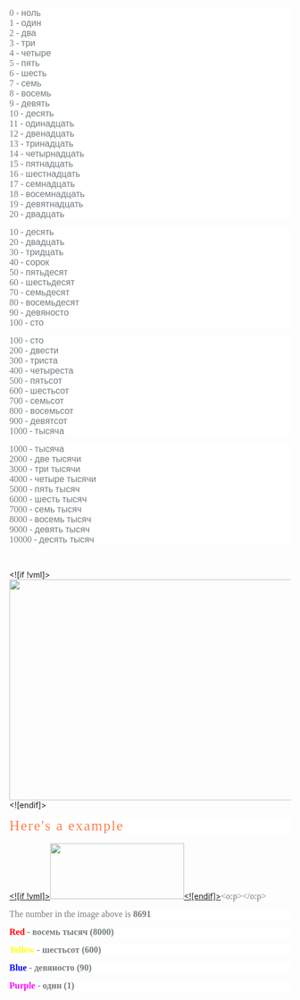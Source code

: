 <html xmlns:v="urn:schemas-microsoft-com:vml"
xmlns:o="urn:schemas-microsoft-com:office:office"
xmlns:w="urn:schemas-microsoft-com:office:word"
xmlns:m="http://schemas.microsoft.com/office/2004/12/omml"
xmlns="http://www.w3.org/TR/REC-html40">

<head>
<meta http-equiv=Content-Type content="text/html; charset=windows-1252">
<meta name=ProgId content=Word.Document>
<meta name=Generator content="Microsoft Word 15">
<meta name=Originator content="Microsoft Word 15">
<link rel=File-List href="0_files/filelist.xml">
<link rel=Edit-Time-Data href="0_files/editdata.mso">
<link rel=themeData href="0_files/themedata.thmx">
<link rel=colorSchemeMapping href="0_files/colorschememapping.xml">

</head>

<body lang=EN-US style='tab-interval:36.0pt;word-wrap:break-word'>

<div class=WordSection1>

<p class=MsoNormal style='margin-bottom:0cm;line-height:normal;background:white;
vertical-align:baseline'><span style='font-size:12.0pt;font-family:"PT Serif",serif;
mso-fareast-font-family:"Times New Roman";mso-bidi-font-family:"Times New Roman";
color:#737C7F'>0 - </span><span style='font-size:12.0pt;font-family:"Calibri",sans-serif;
mso-fareast-font-family:"Times New Roman";color:#737C7F'>&#1085;&#1086;&#1083;&#1100;</span><span
style='font-size:12.0pt;font-family:"PT Serif",serif;mso-fareast-font-family:
"Times New Roman";mso-bidi-font-family:"Times New Roman";color:#737C7F'><br>
1 - </span><span style='font-size:12.0pt;font-family:"Calibri",sans-serif;
mso-fareast-font-family:"Times New Roman";color:#737C7F'>&#1086;&#1076;&#1080;&#1085;</span><span
style='font-size:12.0pt;font-family:"PT Serif",serif;mso-fareast-font-family:
"Times New Roman";mso-bidi-font-family:"Times New Roman";color:#737C7F'><br>
2 - </span><span style='font-size:12.0pt;font-family:"Calibri",sans-serif;
mso-fareast-font-family:"Times New Roman";color:#737C7F'>&#1076;&#1074;&#1072;</span><span
style='font-size:12.0pt;font-family:"PT Serif",serif;mso-fareast-font-family:
"Times New Roman";mso-bidi-font-family:"Times New Roman";color:#737C7F'><br>
3 - </span><span style='font-size:12.0pt;font-family:"Calibri",sans-serif;
mso-fareast-font-family:"Times New Roman";color:#737C7F'>&#1090;&#1088;&#1080;</span><span
style='font-size:12.0pt;font-family:"PT Serif",serif;mso-fareast-font-family:
"Times New Roman";mso-bidi-font-family:"Times New Roman";color:#737C7F'><br>
4 - </span><span style='font-size:12.0pt;font-family:"Calibri",sans-serif;
mso-fareast-font-family:"Times New Roman";color:#737C7F'>&#1095;&#1077;&#1090;&#1099;&#1088;&#1077;</span><span
style='font-size:12.0pt;font-family:"PT Serif",serif;mso-fareast-font-family:
"Times New Roman";mso-bidi-font-family:"Times New Roman";color:#737C7F'><br>
5 - </span><span style='font-size:12.0pt;font-family:"Calibri",sans-serif;
mso-fareast-font-family:"Times New Roman";color:#737C7F'>&#1087;&#1103;&#1090;&#1100;</span><span
style='font-size:12.0pt;font-family:"PT Serif",serif;mso-fareast-font-family:
"Times New Roman";mso-bidi-font-family:"Times New Roman";color:#737C7F'><br>
6 - </span><span style='font-size:12.0pt;font-family:"Calibri",sans-serif;
mso-fareast-font-family:"Times New Roman";color:#737C7F'>&#1096;&#1077;&#1089;&#1090;&#1100;</span><span
style='font-size:12.0pt;font-family:"PT Serif",serif;mso-fareast-font-family:
"Times New Roman";mso-bidi-font-family:"Times New Roman";color:#737C7F'><br>
7 - </span><span style='font-size:12.0pt;font-family:"Calibri",sans-serif;
mso-fareast-font-family:"Times New Roman";color:#737C7F'>&#1089;&#1077;&#1084;&#1100;</span><span
style='font-size:12.0pt;font-family:"PT Serif",serif;mso-fareast-font-family:
"Times New Roman";mso-bidi-font-family:"Times New Roman";color:#737C7F'><br>
8 - </span><span style='font-size:12.0pt;font-family:"Calibri",sans-serif;
mso-fareast-font-family:"Times New Roman";color:#737C7F'>&#1074;&#1086;&#1089;&#1077;&#1084;&#1100;</span><span
style='font-size:12.0pt;font-family:"PT Serif",serif;mso-fareast-font-family:
"Times New Roman";mso-bidi-font-family:"Times New Roman";color:#737C7F'><br>
9 - </span><span style='font-size:12.0pt;font-family:"Calibri",sans-serif;
mso-fareast-font-family:"Times New Roman";color:#737C7F'>&#1076;&#1077;&#1074;&#1103;&#1090;&#1100;</span><span
style='font-size:12.0pt;font-family:"PT Serif",serif;mso-fareast-font-family:
"Times New Roman";mso-bidi-font-family:"Times New Roman";color:#737C7F'><br>
10 - </span><span style='font-size:12.0pt;font-family:"Calibri",sans-serif;
mso-fareast-font-family:"Times New Roman";color:#737C7F'>&#1076;&#1077;&#1089;&#1103;&#1090;&#1100;</span><span
style='font-size:12.0pt;font-family:"PT Serif",serif;mso-fareast-font-family:
"Times New Roman";mso-bidi-font-family:"Times New Roman";color:#737C7F'><br>
11 - </span><span style='font-size:12.0pt;font-family:"Calibri",sans-serif;
mso-fareast-font-family:"Times New Roman";color:#737C7F'>&#1086;&#1076;&#1080;&#1085;&#1072;&#1076;&#1094;&#1072;&#1090;&#1100;</span><span
style='font-size:12.0pt;font-family:"PT Serif",serif;mso-fareast-font-family:
"Times New Roman";mso-bidi-font-family:"Times New Roman";color:#737C7F'><br>
12 - </span><span style='font-size:12.0pt;font-family:"Calibri",sans-serif;
mso-fareast-font-family:"Times New Roman";color:#737C7F'>&#1076;&#1074;&#1077;&#1085;&#1072;&#1076;&#1094;&#1072;&#1090;&#1100;</span><span
style='font-size:12.0pt;font-family:"PT Serif",serif;mso-fareast-font-family:
"Times New Roman";mso-bidi-font-family:"Times New Roman";color:#737C7F'><br>
13 - </span><span style='font-size:12.0pt;font-family:"Calibri",sans-serif;
mso-fareast-font-family:"Times New Roman";color:#737C7F'>&#1090;&#1088;&#1080;&#1085;&#1072;&#1076;&#1094;&#1072;&#1090;&#1100;</span><span
style='font-size:12.0pt;font-family:"PT Serif",serif;mso-fareast-font-family:
"Times New Roman";mso-bidi-font-family:"Times New Roman";color:#737C7F'><br>
14 - </span><span style='font-size:12.0pt;font-family:"Calibri",sans-serif;
mso-fareast-font-family:"Times New Roman";color:#737C7F'>&#1095;&#1077;&#1090;&#1099;&#1088;&#1085;&#1072;&#1076;&#1094;&#1072;&#1090;&#1100;</span><span
style='font-size:12.0pt;font-family:"PT Serif",serif;mso-fareast-font-family:
"Times New Roman";mso-bidi-font-family:"Times New Roman";color:#737C7F'><br>
15 - </span><span style='font-size:12.0pt;font-family:"Calibri",sans-serif;
mso-fareast-font-family:"Times New Roman";color:#737C7F'>&#1087;&#1103;&#1090;&#1085;&#1072;&#1076;&#1094;&#1072;&#1090;&#1100;</span><span
style='font-size:12.0pt;font-family:"PT Serif",serif;mso-fareast-font-family:
"Times New Roman";mso-bidi-font-family:"Times New Roman";color:#737C7F'><br>
16 - </span><span style='font-size:12.0pt;font-family:"Calibri",sans-serif;
mso-fareast-font-family:"Times New Roman";color:#737C7F'>&#1096;&#1077;&#1089;&#1090;&#1085;&#1072;&#1076;&#1094;&#1072;&#1090;&#1100;</span><span
style='font-size:12.0pt;font-family:"PT Serif",serif;mso-fareast-font-family:
"Times New Roman";mso-bidi-font-family:"Times New Roman";color:#737C7F'><br>
17 - </span><span style='font-size:12.0pt;font-family:"Calibri",sans-serif;
mso-fareast-font-family:"Times New Roman";color:#737C7F'>&#1089;&#1077;&#1084;&#1085;&#1072;&#1076;&#1094;&#1072;&#1090;&#1100;</span><span
style='font-size:12.0pt;font-family:"PT Serif",serif;mso-fareast-font-family:
"Times New Roman";mso-bidi-font-family:"Times New Roman";color:#737C7F'><br>
18 - </span><span style='font-size:12.0pt;font-family:"Calibri",sans-serif;
mso-fareast-font-family:"Times New Roman";color:#737C7F'>&#1074;&#1086;&#1089;&#1077;&#1084;&#1085;&#1072;&#1076;&#1094;&#1072;&#1090;&#1100;</span><span
style='font-size:12.0pt;font-family:"PT Serif",serif;mso-fareast-font-family:
"Times New Roman";mso-bidi-font-family:"Times New Roman";color:#737C7F'><br>
19 - </span><span style='font-size:12.0pt;font-family:"Calibri",sans-serif;
mso-fareast-font-family:"Times New Roman";color:#737C7F'>&#1076;&#1077;&#1074;&#1103;&#1090;&#1085;&#1072;&#1076;&#1094;&#1072;&#1090;&#1100;</span><span
style='font-size:12.0pt;font-family:"PT Serif",serif;mso-fareast-font-family:
"Times New Roman";mso-bidi-font-family:"Times New Roman";color:#737C7F'><br>
20 - </span><span style='font-size:12.0pt;font-family:"Calibri",sans-serif;
mso-fareast-font-family:"Times New Roman";color:#737C7F'>&#1076;&#1074;&#1072;&#1076;&#1094;&#1072;&#1090;&#1100;</span><span
style='font-size:12.0pt;font-family:"PT Serif",serif;mso-fareast-font-family:
"Times New Roman";mso-bidi-font-family:"Times New Roman";color:#737C7F'><o:p></o:p></span></p>

<p class=MsoNormal style='margin-bottom:0cm;line-height:normal;background:white;
vertical-align:baseline'><span style='font-size:12.0pt;font-family:"PT Serif",serif;
mso-fareast-font-family:"Times New Roman";mso-bidi-font-family:"Times New Roman";
color:#737C7F'>10 - </span><span style='font-size:12.0pt;font-family:"Calibri",sans-serif;
mso-fareast-font-family:"Times New Roman";color:#737C7F'>&#1076;&#1077;&#1089;&#1103;&#1090;&#1100;</span><span
style='font-size:12.0pt;font-family:"PT Serif",serif;mso-fareast-font-family:
"Times New Roman";mso-bidi-font-family:"Times New Roman";color:#737C7F'><br>
20 - </span><span style='font-size:12.0pt;font-family:"Calibri",sans-serif;
mso-fareast-font-family:"Times New Roman";color:#737C7F'>&#1076;&#1074;&#1072;&#1076;&#1094;&#1072;&#1090;&#1100;</span><span
style='font-size:12.0pt;font-family:"PT Serif",serif;mso-fareast-font-family:
"Times New Roman";mso-bidi-font-family:"Times New Roman";color:#737C7F'><br>
30 - </span><span style='font-size:12.0pt;font-family:"Calibri",sans-serif;
mso-fareast-font-family:"Times New Roman";color:#737C7F'>&#1090;&#1088;&#1080;&#1076;&#1094;&#1072;&#1090;&#1100;</span><span
style='font-size:12.0pt;font-family:"PT Serif",serif;mso-fareast-font-family:
"Times New Roman";mso-bidi-font-family:"Times New Roman";color:#737C7F'><br>
40 - </span><span style='font-size:12.0pt;font-family:"Calibri",sans-serif;
mso-fareast-font-family:"Times New Roman";color:#737C7F'>&#1089;&#1086;&#1088;&#1086;&#1082;</span><span
style='font-size:12.0pt;font-family:"PT Serif",serif;mso-fareast-font-family:
"Times New Roman";mso-bidi-font-family:"Times New Roman";color:#737C7F'><br>
50 - </span><span style='font-size:12.0pt;font-family:"Calibri",sans-serif;
mso-fareast-font-family:"Times New Roman";color:#737C7F'>&#1087;&#1103;&#1090;&#1100;&#1076;&#1077;&#1089;&#1103;&#1090;</span><span
style='font-size:12.0pt;font-family:"PT Serif",serif;mso-fareast-font-family:
"Times New Roman";mso-bidi-font-family:"Times New Roman";color:#737C7F'><br>
60 - </span><span style='font-size:12.0pt;font-family:"Calibri",sans-serif;
mso-fareast-font-family:"Times New Roman";color:#737C7F'>&#1096;&#1077;&#1089;&#1090;&#1100;&#1076;&#1077;&#1089;&#1103;&#1090;</span><span
style='font-size:12.0pt;font-family:"PT Serif",serif;mso-fareast-font-family:
"Times New Roman";mso-bidi-font-family:"Times New Roman";color:#737C7F'><br>
70 - </span><span style='font-size:12.0pt;font-family:"Calibri",sans-serif;
mso-fareast-font-family:"Times New Roman";color:#737C7F'>&#1089;&#1077;&#1084;&#1100;&#1076;&#1077;&#1089;&#1103;&#1090;</span><span
style='font-size:12.0pt;font-family:"PT Serif",serif;mso-fareast-font-family:
"Times New Roman";mso-bidi-font-family:"Times New Roman";color:#737C7F'><br>
80 - </span><span style='font-size:12.0pt;font-family:"Calibri",sans-serif;
mso-fareast-font-family:"Times New Roman";color:#737C7F'>&#1074;&#1086;&#1089;&#1077;&#1084;&#1100;&#1076;&#1077;&#1089;&#1103;&#1090;</span><span
style='font-size:12.0pt;font-family:"PT Serif",serif;mso-fareast-font-family:
"Times New Roman";mso-bidi-font-family:"Times New Roman";color:#737C7F'><br>
90 - </span><span style='font-size:12.0pt;font-family:"Calibri",sans-serif;
mso-fareast-font-family:"Times New Roman";color:#737C7F'>&#1076;&#1077;&#1074;&#1103;&#1085;&#1086;&#1089;&#1090;&#1086;</span><span
style='font-size:12.0pt;font-family:"PT Serif",serif;mso-fareast-font-family:
"Times New Roman";mso-bidi-font-family:"Times New Roman";color:#737C7F'><br>
100 - </span><span style='font-size:12.0pt;font-family:"Calibri",sans-serif;
mso-fareast-font-family:"Times New Roman";color:#737C7F'>&#1089;&#1090;&#1086;</span><span
style='font-size:12.0pt;font-family:"PT Serif",serif;mso-fareast-font-family:
"Times New Roman";mso-bidi-font-family:"Times New Roman";color:#737C7F'><o:p></o:p></span></p>

<p class=MsoNormal style='margin-bottom:0cm;line-height:normal;background:white;
vertical-align:baseline'><span style='font-size:12.0pt;font-family:"PT Serif",serif;
mso-fareast-font-family:"Times New Roman";mso-bidi-font-family:"Times New Roman";
color:#737C7F'>100 - </span><span style='font-size:12.0pt;font-family:"Calibri",sans-serif;
mso-fareast-font-family:"Times New Roman";color:#737C7F'>&#1089;&#1090;&#1086;</span><span
style='font-size:12.0pt;font-family:"PT Serif",serif;mso-fareast-font-family:
"Times New Roman";mso-bidi-font-family:"Times New Roman";color:#737C7F'><br>
200 - </span><span style='font-size:12.0pt;font-family:"Calibri",sans-serif;
mso-fareast-font-family:"Times New Roman";color:#737C7F'>&#1076;&#1074;&#1077;&#1089;&#1090;&#1080;</span><span
style='font-size:12.0pt;font-family:"PT Serif",serif;mso-fareast-font-family:
"Times New Roman";mso-bidi-font-family:"Times New Roman";color:#737C7F'><br>
300 - </span><span style='font-size:12.0pt;font-family:"Calibri",sans-serif;
mso-fareast-font-family:"Times New Roman";color:#737C7F'>&#1090;&#1088;&#1080;&#1089;&#1090;&#1072;</span><span
style='font-size:12.0pt;font-family:"PT Serif",serif;mso-fareast-font-family:
"Times New Roman";mso-bidi-font-family:"Times New Roman";color:#737C7F'><br>
400 - </span><span style='font-size:12.0pt;font-family:"Calibri",sans-serif;
mso-fareast-font-family:"Times New Roman";color:#737C7F'>&#1095;&#1077;&#1090;&#1099;&#1088;&#1077;&#1089;&#1090;&#1072;</span><span
style='font-size:12.0pt;font-family:"PT Serif",serif;mso-fareast-font-family:
"Times New Roman";mso-bidi-font-family:"Times New Roman";color:#737C7F'><br>
500 - </span><span style='font-size:12.0pt;font-family:"Calibri",sans-serif;
mso-fareast-font-family:"Times New Roman";color:#737C7F'>&#1087;&#1103;&#1090;&#1100;&#1089;&#1086;&#1090;</span><span
style='font-size:12.0pt;font-family:"PT Serif",serif;mso-fareast-font-family:
"Times New Roman";mso-bidi-font-family:"Times New Roman";color:#737C7F'><br>
600 - </span><span style='font-size:12.0pt;font-family:"Calibri",sans-serif;
mso-fareast-font-family:"Times New Roman";color:#737C7F'>&#1096;&#1077;&#1089;&#1090;&#1100;&#1089;&#1086;&#1090;</span><span
style='font-size:12.0pt;font-family:"PT Serif",serif;mso-fareast-font-family:
"Times New Roman";mso-bidi-font-family:"Times New Roman";color:#737C7F'><br>
700 - </span><span style='font-size:12.0pt;font-family:"Calibri",sans-serif;
mso-fareast-font-family:"Times New Roman";color:#737C7F'>&#1089;&#1077;&#1084;&#1100;&#1089;&#1086;&#1090;</span><span
style='font-size:12.0pt;font-family:"PT Serif",serif;mso-fareast-font-family:
"Times New Roman";mso-bidi-font-family:"Times New Roman";color:#737C7F'><br>
800 - </span><span style='font-size:12.0pt;font-family:"Calibri",sans-serif;
mso-fareast-font-family:"Times New Roman";color:#737C7F'>&#1074;&#1086;&#1089;&#1077;&#1084;&#1100;&#1089;&#1086;&#1090;</span><span
style='font-size:12.0pt;font-family:"PT Serif",serif;mso-fareast-font-family:
"Times New Roman";mso-bidi-font-family:"Times New Roman";color:#737C7F'><br>
900 - </span><span style='font-size:12.0pt;font-family:"Calibri",sans-serif;
mso-fareast-font-family:"Times New Roman";color:#737C7F'>&#1076;&#1077;&#1074;&#1103;&#1090;&#1089;&#1086;&#1090;</span><span
style='font-size:12.0pt;font-family:"PT Serif",serif;mso-fareast-font-family:
"Times New Roman";mso-bidi-font-family:"Times New Roman";color:#737C7F'><br>
1000 - </span><span style='font-size:12.0pt;font-family:"Calibri",sans-serif;
mso-fareast-font-family:"Times New Roman";color:#737C7F'>&#1090;&#1099;&#1089;&#1103;&#1095;&#1072;</span><span
style='font-size:12.0pt;font-family:"PT Serif",serif;mso-fareast-font-family:
"Times New Roman";mso-bidi-font-family:"Times New Roman";color:#737C7F'><o:p></o:p></span></p>

<p class=MsoNormal style='margin-bottom:0cm;line-height:normal;background:white;
vertical-align:baseline'><span style='font-size:12.0pt;font-family:"PT Serif",serif;
mso-fareast-font-family:"Times New Roman";mso-bidi-font-family:"Times New Roman";
color:#737C7F'>1000 - </span><span style='font-size:12.0pt;font-family:"Calibri",sans-serif;
mso-fareast-font-family:"Times New Roman";color:#737C7F'>&#1090;&#1099;&#1089;&#1103;&#1095;&#1072;</span><span
style='font-size:12.0pt;font-family:"PT Serif",serif;mso-fareast-font-family:
"Times New Roman";mso-bidi-font-family:"Times New Roman";color:#737C7F'><br>
2000 - </span><span style='font-size:12.0pt;font-family:"Calibri",sans-serif;
mso-fareast-font-family:"Times New Roman";color:#737C7F'>&#1076;&#1074;&#1077;</span><span
style='font-size:12.0pt;font-family:"PT Serif",serif;mso-fareast-font-family:
"Times New Roman";mso-bidi-font-family:"Times New Roman";color:#737C7F'> </span><span
style='font-size:12.0pt;font-family:"Calibri",sans-serif;mso-fareast-font-family:
"Times New Roman";color:#737C7F'>&#1090;&#1099;&#1089;&#1103;&#1095;&#1080;</span><span
style='font-size:12.0pt;font-family:"PT Serif",serif;mso-fareast-font-family:
"Times New Roman";mso-bidi-font-family:"Times New Roman";color:#737C7F'><br>
3000 - </span><span style='font-size:12.0pt;font-family:"Calibri",sans-serif;
mso-fareast-font-family:"Times New Roman";color:#737C7F'>&#1090;&#1088;&#1080;</span><span
style='font-size:12.0pt;font-family:"PT Serif",serif;mso-fareast-font-family:
"Times New Roman";mso-bidi-font-family:"Times New Roman";color:#737C7F'> </span><span
style='font-size:12.0pt;font-family:"Calibri",sans-serif;mso-fareast-font-family:
"Times New Roman";color:#737C7F'>&#1090;&#1099;&#1089;&#1103;&#1095;&#1080;</span><span
style='font-size:12.0pt;font-family:"PT Serif",serif;mso-fareast-font-family:
"Times New Roman";mso-bidi-font-family:"Times New Roman";color:#737C7F'><br>
4000 - </span><span style='font-size:12.0pt;font-family:"Calibri",sans-serif;
mso-fareast-font-family:"Times New Roman";color:#737C7F'>&#1095;&#1077;&#1090;&#1099;&#1088;&#1077;</span><span
style='font-size:12.0pt;font-family:"PT Serif",serif;mso-fareast-font-family:
"Times New Roman";mso-bidi-font-family:"Times New Roman";color:#737C7F'> </span><span
style='font-size:12.0pt;font-family:"Calibri",sans-serif;mso-fareast-font-family:
"Times New Roman";color:#737C7F'>&#1090;&#1099;&#1089;&#1103;&#1095;&#1080;</span><span
style='font-size:12.0pt;font-family:"PT Serif",serif;mso-fareast-font-family:
"Times New Roman";mso-bidi-font-family:"Times New Roman";color:#737C7F'><br>
5000 - </span><span style='font-size:12.0pt;font-family:"Calibri",sans-serif;
mso-fareast-font-family:"Times New Roman";color:#737C7F'>&#1087;&#1103;&#1090;&#1100;</span><span
style='font-size:12.0pt;font-family:"PT Serif",serif;mso-fareast-font-family:
"Times New Roman";mso-bidi-font-family:"Times New Roman";color:#737C7F'> </span><span
style='font-size:12.0pt;font-family:"Calibri",sans-serif;mso-fareast-font-family:
"Times New Roman";color:#737C7F'>&#1090;&#1099;&#1089;&#1103;&#1095;</span><span
style='font-size:12.0pt;font-family:"PT Serif",serif;mso-fareast-font-family:
"Times New Roman";mso-bidi-font-family:"Times New Roman";color:#737C7F'><br>
6000 - </span><span style='font-size:12.0pt;font-family:"Calibri",sans-serif;
mso-fareast-font-family:"Times New Roman";color:#737C7F'>&#1096;&#1077;&#1089;&#1090;&#1100;</span><span
style='font-size:12.0pt;font-family:"PT Serif",serif;mso-fareast-font-family:
"Times New Roman";mso-bidi-font-family:"Times New Roman";color:#737C7F'> </span><span
style='font-size:12.0pt;font-family:"Calibri",sans-serif;mso-fareast-font-family:
"Times New Roman";color:#737C7F'>&#1090;&#1099;&#1089;&#1103;&#1095;</span><span
style='font-size:12.0pt;font-family:"PT Serif",serif;mso-fareast-font-family:
"Times New Roman";mso-bidi-font-family:"Times New Roman";color:#737C7F'><br>
7000 - </span><span style='font-size:12.0pt;font-family:"Calibri",sans-serif;
mso-fareast-font-family:"Times New Roman";color:#737C7F'>&#1089;&#1077;&#1084;&#1100;</span><span
style='font-size:12.0pt;font-family:"PT Serif",serif;mso-fareast-font-family:
"Times New Roman";mso-bidi-font-family:"Times New Roman";color:#737C7F'> </span><span
style='font-size:12.0pt;font-family:"Calibri",sans-serif;mso-fareast-font-family:
"Times New Roman";color:#737C7F'>&#1090;&#1099;&#1089;&#1103;&#1095;</span><span
style='font-size:12.0pt;font-family:"PT Serif",serif;mso-fareast-font-family:
"Times New Roman";mso-bidi-font-family:"Times New Roman";color:#737C7F'><br>
8000 - </span><span style='font-size:12.0pt;font-family:"Calibri",sans-serif;
mso-fareast-font-family:"Times New Roman";color:#737C7F'>&#1074;&#1086;&#1089;&#1077;&#1084;&#1100;</span><span
style='font-size:12.0pt;font-family:"PT Serif",serif;mso-fareast-font-family:
"Times New Roman";mso-bidi-font-family:"Times New Roman";color:#737C7F'> </span><span
style='font-size:12.0pt;font-family:"Calibri",sans-serif;mso-fareast-font-family:
"Times New Roman";color:#737C7F'>&#1090;&#1099;&#1089;&#1103;&#1095;</span><span
style='font-size:12.0pt;font-family:"PT Serif",serif;mso-fareast-font-family:
"Times New Roman";mso-bidi-font-family:"Times New Roman";color:#737C7F'><br>
9000 - </span><span style='font-size:12.0pt;font-family:"Calibri",sans-serif;
mso-fareast-font-family:"Times New Roman";color:#737C7F'>&#1076;&#1077;&#1074;&#1103;&#1090;&#1100;</span><span
style='font-size:12.0pt;font-family:"PT Serif",serif;mso-fareast-font-family:
"Times New Roman";mso-bidi-font-family:"Times New Roman";color:#737C7F'> </span><span
style='font-size:12.0pt;font-family:"Calibri",sans-serif;mso-fareast-font-family:
"Times New Roman";color:#737C7F'>&#1090;&#1099;&#1089;&#1103;&#1095;</span><span
style='font-size:12.0pt;font-family:"PT Serif",serif;mso-fareast-font-family:
"Times New Roman";mso-bidi-font-family:"Times New Roman";color:#737C7F'><br>
10000 - </span><span style='font-size:12.0pt;font-family:"Calibri",sans-serif;
mso-fareast-font-family:"Times New Roman";color:#737C7F'>&#1076;&#1077;&#1089;&#1103;&#1090;&#1100;</span><span
style='font-size:12.0pt;font-family:"PT Serif",serif;mso-fareast-font-family:
"Times New Roman";mso-bidi-font-family:"Times New Roman";color:#737C7F'> </span><span
style='font-size:12.0pt;font-family:"Calibri",sans-serif;mso-fareast-font-family:
"Times New Roman";color:#737C7F'>&#1090;&#1099;&#1089;&#1103;&#1095;</span><span
style='font-size:12.0pt;font-family:"PT Serif",serif;mso-fareast-font-family:
"Times New Roman";mso-bidi-font-family:"Times New Roman";color:#737C7F'><o:p></o:p></span></p>

<p class=MsoNormal><o:p>&nbsp;</o:p></p>

<p class=MsoNormal><span style='mso-no-proof:yes'>

<![if !vml]><img width=623 height=395
src="0_files/image002.jpg" v:shapes="Picture_x0020_1"><![endif]></span></p>

<p class=MsoNormal style='margin-bottom:12.75pt;line-height:normal;mso-outline-level:
3;background:white;vertical-align:baseline'><span style='font-size:19.0pt;
font-family:"PT Serif",serif;mso-fareast-font-family:"Times New Roman";
mso-bidi-font-family:"Times New Roman";color:coral;letter-spacing:1.5pt'>Here's
a example<o:p></o:p></span></p>

<p class=MsoNormal align=center style='margin-bottom:0cm;text-align:center;
line-height:normal;background:white;vertical-align:baseline'><span
style='color:black;mso-color-alt:windowtext'><a
href="https://2.bp.blogspot.com/-TKTm-VxI7vI/VdIDgpprX9I/AAAAAAACMqA/Fvp2O5xVBlE/s1600/4pda%2Bchapta.jpg"><span
style='font-size:12.0pt;font-family:"inherit",serif;mso-fareast-font-family:
"Times New Roman";mso-bidi-font-family:"Times New Roman";color:#284386;
mso-no-proof:yes;text-decoration:none;text-underline:none'>

<![if !vml]><span style='mso-ignore:vglayout'><img
border=0 width=240 height=100 src="0_files/image003.jpg" v:shapes="Picture_x0020_2"></span><![endif]></span></a></span><span
style='font-size:12.0pt;font-family:"PT Serif",serif;mso-fareast-font-family:
"Times New Roman";mso-bidi-font-family:"Times New Roman";color:#737C7F'><o:p></o:p></span></p>

<p class=MsoNormal style='margin-bottom:0cm;line-height:normal;background:white;
vertical-align:baseline'><span style='font-size:12.0pt;font-family:"PT Serif",serif;
mso-fareast-font-family:"Times New Roman";mso-bidi-font-family:"Times New Roman";
color:#737C7F'>The number in the image above is&nbsp;</span><b><span
style='font-size:12.0pt;font-family:"inherit",serif;mso-fareast-font-family:
"Times New Roman";mso-bidi-font-family:"Times New Roman";color:#737C7F'>8691</span></b><span
style='font-size:12.0pt;font-family:"PT Serif",serif;mso-fareast-font-family:
"Times New Roman";mso-bidi-font-family:"Times New Roman";color:#737C7F'><o:p></o:p></span></p>

<p class=MsoNormal style='margin-bottom:0cm;line-height:normal;background:white;
vertical-align:baseline'><b><span style='font-size:12.0pt;font-family:"inherit",serif;
mso-fareast-font-family:"Times New Roman";mso-bidi-font-family:"Times New Roman";
color:red'>Red</span></b><b><span style='font-size:12.0pt;font-family:"inherit",serif;
mso-fareast-font-family:"Times New Roman";mso-bidi-font-family:"Times New Roman";
color:#737C7F'>&nbsp;-&nbsp;&#1074;&#1086;&#1089;&#1077;&#1084;&#1100;
&#1090;&#1099;&#1089;&#1103;&#1095; (8000)</span></b><span style='font-size:
12.0pt;font-family:"PT Serif",serif;mso-fareast-font-family:"Times New Roman";
mso-bidi-font-family:"Times New Roman";color:#737C7F'><o:p></o:p></span></p>

<p class=MsoNormal style='margin-bottom:0cm;line-height:normal;background:white;
vertical-align:baseline'><b><span style='font-size:12.0pt;font-family:"inherit",serif;
mso-fareast-font-family:"Times New Roman";mso-bidi-font-family:"Times New Roman";
color:yellow'>Yellow</span></b><b><span style='font-size:12.0pt;font-family:
"inherit",serif;mso-fareast-font-family:"Times New Roman";mso-bidi-font-family:
"Times New Roman";color:#737C7F'>&nbsp;-&nbsp;&#1096;&#1077;&#1089;&#1090;&#1100;&#1089;&#1086;&#1090;
(600)</span></b><span style='font-size:12.0pt;font-family:"PT Serif",serif;
mso-fareast-font-family:"Times New Roman";mso-bidi-font-family:"Times New Roman";
color:#737C7F'><o:p></o:p></span></p>

<p class=MsoNormal style='margin-bottom:0cm;line-height:normal;background:white;
vertical-align:baseline'><b><span style='font-size:12.0pt;font-family:"inherit",serif;
mso-fareast-font-family:"Times New Roman";mso-bidi-font-family:"Times New Roman";
color:blue'>Blue</span></b><b><span style='font-size:12.0pt;font-family:"inherit",serif;
mso-fareast-font-family:"Times New Roman";mso-bidi-font-family:"Times New Roman";
color:#737C7F'>&nbsp;-&nbsp;&#1076;&#1077;&#1074;&#1103;&#1085;&#1086;&#1089;&#1090;&#1086;
(90)</span></b><span style='font-size:12.0pt;font-family:"PT Serif",serif;
mso-fareast-font-family:"Times New Roman";mso-bidi-font-family:"Times New Roman";
color:#737C7F'><o:p></o:p></span></p>

<p class=MsoNormal style='margin-bottom:0cm;line-height:normal;background:white;
vertical-align:baseline'><b><span style='font-size:12.0pt;font-family:"inherit",serif;
mso-fareast-font-family:"Times New Roman";mso-bidi-font-family:"Times New Roman";
color:fuchsia'>Purple</span></b><b><span style='font-size:12.0pt;font-family:
"inherit",serif;mso-fareast-font-family:"Times New Roman";mso-bidi-font-family:
"Times New Roman";color:#737C7F'>&nbsp;-&nbsp;&#1086;&#1076;&#1080;&#1085; (1)</span></b><span
style='font-size:12.0pt;font-family:"PT Serif",serif;mso-fareast-font-family:
"Times New Roman";mso-bidi-font-family:"Times New Roman";color:#737C7F'><o:p></o:p></span></p>

<p class=MsoNormal><o:p>&nbsp;</o:p></p>

</div>

</body>

</html>
